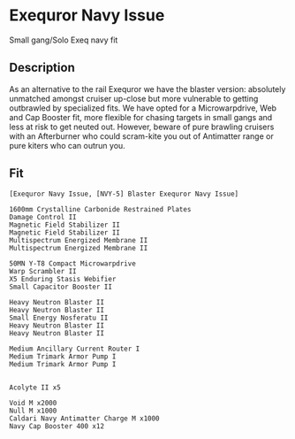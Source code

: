# Exequror Navy Issue

Small gang/Solo Exeq navy fit

## Description

As an alternative to the rail Exequror we have the blaster version: absolutely unmatched amongst cruiser
up-close but more vulnerable to getting outbrawled by specialized fits. We have opted for a Microwarpdrive,
Web and Cap Booster fit, more flexible for chasing targets in small gangs and less at risk to get
neuted out. However, beware of pure brawling cruisers with an Afterburner who could scram-kite you out of Antimatter
range or pure kiters who can outrun you.

## Fit

```
[Exequror Navy Issue, [NVY-5] Blaster Exequror Navy Issue]

1600mm Crystalline Carbonide Restrained Plates
Damage Control II
Magnetic Field Stabilizer II
Magnetic Field Stabilizer II
Multispectrum Energized Membrane II
Multispectrum Energized Membrane II

50MN Y-T8 Compact Microwarpdrive
Warp Scrambler II
X5 Enduring Stasis Webifier
Small Capacitor Booster II

Heavy Neutron Blaster II
Heavy Neutron Blaster II
Small Energy Nosferatu II
Heavy Neutron Blaster II
Heavy Neutron Blaster II

Medium Ancillary Current Router I
Medium Trimark Armor Pump I
Medium Trimark Armor Pump I


Acolyte II x5

Void M x2000
Null M x1000
Caldari Navy Antimatter Charge M x1000
Navy Cap Booster 400 x12
```